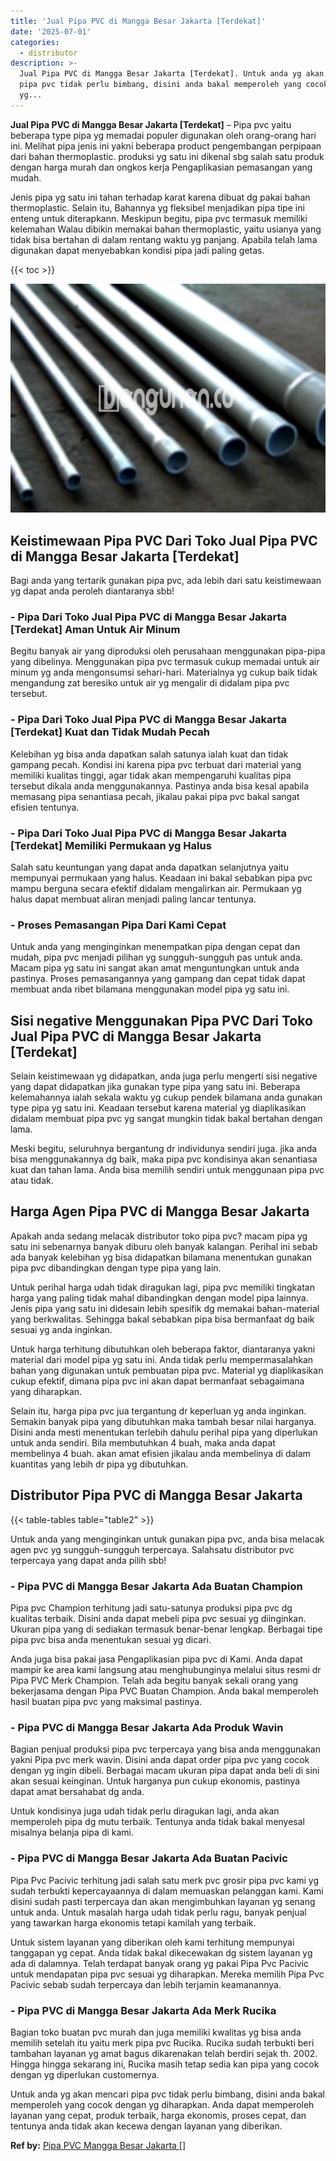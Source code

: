 ```yaml
---
title: 'Jual Pipa PVC di Mangga Besar Jakarta [Terdekat]'
date: '2025-07-01'
categories:
  - distributor
description: >-
  Jual Pipa PVC di Mangga Besar Jakarta [Terdekat]. Untuk anda yg akan mencari
  pipa pvc tidak perlu bimbang, disini anda bakal memperoleh yang cocok dengan
  yg...
---
```


**Jual Pipa PVC di Mangga Besar Jakarta \[Terdekat\]** – Pipa pvc yaitu beberapa type pipa yg memadai populer digunakan oleh orang-orang hari ini. Melihat pipa jenis ini yakni beberapa product pengembangan perpipaan dari bahan thermoplastic. produksi yg satu ini dikenal sbg salah satu produk dengan harga murah dan ongkos kerja Pengaplikasian pemasangan yang mudah.

Jenis pipa yg satu ini tahan terhadap karat karena dibuat dg pakai bahan thermoplastic. Selain itu, Bahannya yg fleksibel menjadikan pipa tipe ini enteng untuk diterapkann. Meskipun begitu, pipa pvc termasuk memiliki kelemahan Walau dibikin memakai bahan thermoplastic, yaitu usianya yang tidak bisa bertahan di dalam rentang waktu yg panjang. Apabila telah lama digunakan dapat menyebabkan kondisi pipa jadi paling getas.

{{< toc >}}

![Jual Pipa PVC di Mangga Besar Jakarta [Terdekat]](/images/jaul-pipa-pvc-21.png)

## Keistimewaan Pipa PVC Dari Toko Jual Pipa PVC di Mangga Besar Jakarta \[Terdekat\]

Bagi anda yang tertarik gunakan pipa pvc, ada lebih dari satu keistimewaan yg dapat anda peroleh diantaranya sbb!

### \- Pipa Dari Toko Jual Pipa PVC di Mangga Besar Jakarta \[Terdekat\] Aman Untuk Air Minum

Begitu banyak air yang diproduksi oleh perusahaan menggunakan pipa-pipa yang dibelinya. Menggunakan pipa pvc termasuk cukup memadai untuk air minum yg anda mengonsumsi sehari-hari. Materialnya yg cukup baik tidak mengandung zat beresiko untuk air yg mengalir di didalam pipa pvc tersebut.

### \- Pipa Dari Toko Jual Pipa PVC di Mangga Besar Jakarta \[Terdekat\] Kuat dan Tidak Mudah Pecah

Kelebihan yg bisa anda dapatkan salah satunya ialah kuat dan tidak gampang pecah. Kondisi ini karena pipa pvc terbuat dari material yang memiliki kualitas tinggi, agar tidak akan mempengaruhi kualitas pipa tersebut dikala anda menggunakannya. Pastinya anda bisa kesal apabila memasang pipa senantiasa pecah, jikalau pakai pipa pvc bakal sangat efisien tentunya.

### \- Pipa Dari Toko Jual Pipa PVC di Mangga Besar Jakarta \[Terdekat\] Memiliki Permukaan yg Halus

Salah satu keuntungan yang dapat anda dapatkan selanjutnya yaitu mempunyai permukaan yang halus. Keadaan ini bakal sebabkan pipa pvc mampu berguna secara efektif didalam mengalirkan air. Permukaan yg halus dapat membuat aliran menjadi paling lancar tentunya.

### \- Proses Pemasangan Pipa Dari Kami Cepat

Untuk anda yang menginginkan menempatkan pipa dengan cepat dan mudah, pipa pvc menjadi pilihan yg sungguh-sungguh pas untuk anda. Macam pipa yg satu ini sangat akan amat menguntungkan untuk anda pastinya. Proses pemasangannya yang gampang dan cepat tidak dapat membuat anda ribet bilamana menggunakan model pipa yg satu ini.

## Sisi negative Menggunakan Pipa PVC Dari Toko Jual Pipa PVC di Mangga Besar Jakarta \[Terdekat\]

Selain keistimewaan yg didapatkan, anda juga perlu mengerti sisi negative yang dapat didapatkan jika gunakan type pipa yang satu ini. Beberapa kelemahannya ialah sekala waktu yg cukup pendek bilamana anda gunakan type pipa yg satu ini. Keadaan tersebut karena material yg diaplikasikan didalam membuat pipa pvc yg sangat mungkin tidak bakal bertahan dengan lama.

Meski begitu, seluruhnya bergantung dr individunya sendiri juga. jika anda bisa menggunakannya dg baik, maka pipa pvc kondisinya akan senantiasa kuat dan tahan lama. Anda bisa memilih sendiri untuk menggunaan pipa pvc atau tidak.

## Harga Agen Pipa PVC di Mangga Besar Jakarta

Apakah anda sedang melacak distributor toko pipa pvc? macam pipa yg satu ini sebenarnya banyak diburu oleh banyak kalangan. Perihal ini sebab ada banyak kelebihan yg bisa didapatkan bilamana menentukan gunakan pipa pvc dibandingkan dengan type pipa yang lain.

Untuk perihal harga udah tidak diragukan lagi, pipa pvc memiliki tingkatan harga yang paling tidak mahal dibandingkan dengan model pipa lainnya. Jenis pipa yang satu ini didesain lebih spesifik dg memakai bahan-material yang berkwalitas. Sehingga bakal sebabkan pipa bisa bermanfaat dg baik sesuai yg anda inginkan.

Untuk harga terhitung dibutuhkan oleh beberapa faktor, diantaranya yakni material dari model pipa yg satu ini. Anda tidak perlu mempermasalahkan bahan yang digunakan untuk pembuatan pipa pvc. Material yg diaplikasikan cukup efektif, dimana pipa pvc ini akan dapat bermanfaat sebagaimana yang diharapkan.

Selain itu, harga pipa pvc jua tergantung dr keperluan yg anda inginkan. Semakin banyak pipa yang dibutuhkan maka tambah besar nilai harganya. Disini anda mesti menentukan terlebih dahulu perihal pipa yang diperlukan untuk anda sendiri. Bila membutuhkan 4 buah, maka anda dapat membelinya 4 buah. akan amat efisien jikalau anda membelinya di dalam kuantitas yang lebih dr pipa yg dibutuhkan.

## Distributor Pipa PVC di Mangga Besar Jakarta

{{< table-tables table="table2" >}}

Untuk anda yang menginginkan untuk gunakan pipa pvc, anda bisa melacak agen pvc yg sungguh-sungguh terpercaya. Salahsatu distributor pvc terpercaya yang dapat anda pilih sbb!

### \- Pipa PVC di Mangga Besar Jakarta Ada Buatan Champion

Pipa pvc Champion terhitung jadi satu-satunya produksi pipa pvc dg kualitas terbaik. Disini anda dapat mebeli pipa pvc sesuai yg diinginkan. Ukuran pipa yang di sediakan termasuk benar-benar lengkap. Berbagai tipe pipa pvc bisa anda menentukan sesuai yg dicari.

Anda juga bisa pakai jasa Pengaplikasian pipa pvc di Kami. Anda dapat mampir ke area kami langsung atau menghubunginya melalui situs resmi dr Pipa PVC Merk Champion. Telah ada begitu banyak sekali orang yang bekerjasama dengan Pipa PVC Buatan Champion. Anda bakal memperoleh hasil buatan pipa pvc yang maksimal pastinya.

### \- Pipa PVC di Mangga Besar Jakarta Ada Produk Wavin

Bagian penjual produksi pipa pvc terpercaya yang bisa anda menggunakan yakni Pipa pvc merk wavin. Disini anda dapat order pipa pvc yang cocok dengan yg ingin dibeli. Berbagai macam ukuran pipa dapat anda beli di sini akan sesuai keinginan. Untuk harganya pun cukup ekonomis, pastinya dapat amat bersahabat dg anda.

Untuk kondisinya juga udah tidak perlu diragukan lagi, anda akan memperoleh pipa dg mutu terbaik. Tentunya anda tidak bakal menyesal misalnya belanja pipa di kami.

### \- Pipa PVC di Mangga Besar Jakarta Ada Buatan Pacivic

Pipa Pvc Pacivic terhitung jadi salah satu merk pvc grosir pipa pvc kami yg sudah terbukti kepercayaannya di dalam memuaskan pelanggan kami. Kami disini sudah pasti terpercaya dan akan mengimbuhkan layanan yg senang untuk anda. Untuk masalah harga udah tidak perlu ragu, banyak penjual yang tawarkan harga ekonomis tetapi kamilah yang terbaik.

Untuk sistem layanan yang diberikan oleh kami terhitung mempunyai tanggapan yg cepat. Anda tidak bakal dikecewakan dg sistem layanan yg ada di dalamnya. Telah terdapat banyak orang yg pakai Pipa Pvc Pacivic untuk mendapatan pipa pvc sesuai yg diharapkan. Mereka memilih Pipa Pvc Pacivic sebab sudah terpercaya dan lebih terjamin keamanannya.

### \- Pipa PVC di Mangga Besar Jakarta Ada Merk Rucika

Bagian toko buatan pvc murah dan juga memiliki kwalitas yg bisa anda memilih setelah itu yaitu merk pipa pvc Rucika. Rucika sudah terbukti beri tambahan layanan yg amat bagus dikarenakan telah berdiri sejak th. 2002. Hingga hingga sekarang ini, Rucika masih tetap sedia kan pipa yang cocok dengan yg diperlukan customernya.

Untuk anda yg akan mencari pipa pvc tidak perlu bimbang, disini anda bakal memperoleh yang cocok dengan yg diharapkan. Anda dapat memperoleh layanan yang cepat, produk terbaik, harga ekonomis, proses cepat, dan tentunya anda tidak akan kecewa dengan layanan yang diberikan.

**Ref by:** [Pipa PVC Mangga Besar Jakarta []](https://id.wikipedia.org/wiki/Pipa)
